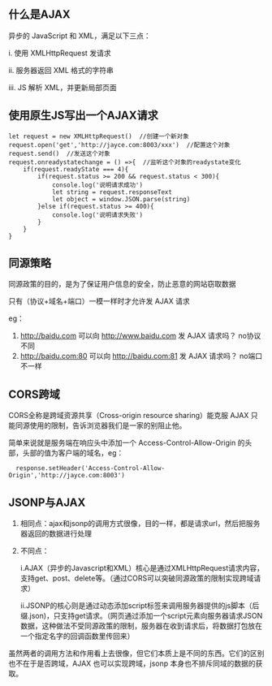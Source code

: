 ## 什么是AJAX
异步的 JavaScript 和 XML，满足以下三点：
  
  i. 使用 XMLHttpRequest 发请求
  
  ii. 服务器返回 XML 格式的字符串
  
  iii. JS 解析 XML，并更新局部页面
## 使用原生JS写出一个AJAX请求
    let request = new XMLHttpRequest()  //创建一个新对象
    request.open('get','http://jayce.com:8003/xxx')  //配置这个对象
    request.send()  //发送这个对象
    request.onreadystatechange = () =>{  //监听这个对象的readystate变化  
        if(request.readyState === 4){
            if(request.status >= 200 && request.status < 300){
                console.log('说明请求成功')
                let string = request.responseText
                let object = window.JSON.parse(string)
            }else if(request.status >= 400){
                console.log('说明请求失败')
            }
        }
    }
## 同源策略
同源政策的目的，是为了保证用户信息的安全，防止恶意的网站窃取数据

只有（协议+域名+端口）一模一样时才允许发 AJAX 请求

eg：
1. http://baidu.com 可以向 http://www.baidu.com 发 AJAX 请求吗？ no协议不同
2. http://baidu.com:80 可以向 http://baidu.com:81 发 AJAX 请求吗？ no端口不一样
## CORS跨域
CORS全称是跨域资源共享（Cross-origin resource sharing）能克服 AJAX 只能同源使用的限制，告诉浏览器我们是一家的别阻止他。

简单来说就是服务端在响应头中添加一个 Access-Control-Allow-Origin 的头部，头部的值为客户端的域名，eg：
  ```
    response.setHeader('Access-Control-Allow-Origin','http://jayce.com:8003')
  ```
## JSONP与AJAX
1. 相同点：ajax和jsonp的调用方式很像，目的一样，都是请求url，然后把服务器返回的数据进行处理

2. 不同点：

   i.AJAX（异步的Javascript和XML）核心是通过XMLHttpRequest请求内容，支持get、post、delete等。（通过CORS可以突破同源政策的限制实现跨域请求）

   ii.JSONP的核心则是通过动态添加script标签来调用服务器提供的js脚本（后缀.json)，只支持get请求。（网页通过添加一个script元素向服务器请求JSON数据，这种做法不受同源政策的限制，服务器在收到请求后，将数据打包放在一个指定名字的回调函数里传回来）

  虽然两者的调用方法和作用看上去很像，但它们本质上是不同的东西。它们的区别也不在于是否跨域，AJAX 也可以实现跨域，jsonp 本身也不排斥同域的数据的获取。      